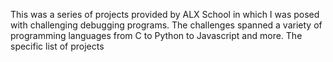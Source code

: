 This was a series of projects provided by ALX School in which I was posed with challenging debugging programs. The challenges spanned a variety of programming languages from C to Python to Javascript and more. The specific list of projects 
